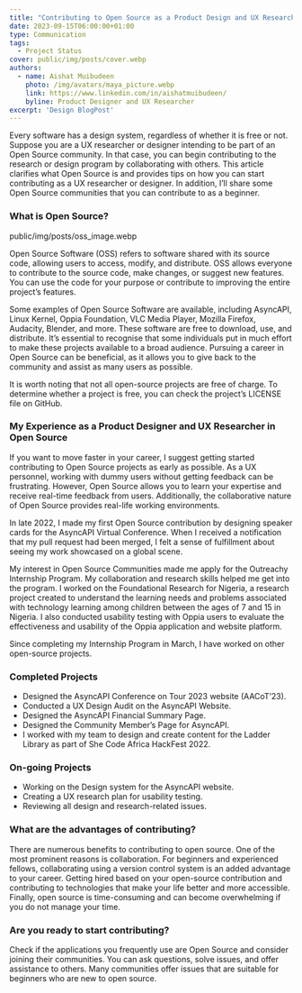 ```yaml
---
title: "Contributing to Open Source as a Product Design and UX Researcher"
date: 2023-09-15T06:00:00+01:00
type: Communication
tags:
  - Project Status
cover: public/img/posts/cover.webp
authors:
  - name: Aishat Muibudeen
    photo: /img/avatars/maya_picture.webp
    link: https://www.linkedin.com/in/aishatmuibudeen/
    byline: Product Designer and UX Researcher
excerpt: 'Design BlogPost'
---
```

Every software has a design system, regardless of whether it is free or not. Suppose you are a UX researcher or designer intending to be part of an Open Source community. In that case, you can begin contributing to the research or design program by collaborating with others. This article clarifies what Open Source is and provides tips on how you can start contributing as a UX researcher or designer. In addition, I’ll share some Open Source communities that you can contribute to as a beginner.

### What is Open Source?

public/img/posts/oss_image.webp

Open Source Software (OSS) refers to software shared with its source code, allowing users to access, modify, and distribute. OSS allows everyone to contribute to the source code, make changes, or suggest new features. You can use the code for your purpose or contribute to improving the entire project’s features.

Some examples of Open Source Software are available, including AsyncAPI, Linux Kernel, Oppia Foundation, VLC Media Player, Mozilla Firefox, Audacity, Blender, and more. These software are free to download, use, and distribute. It’s essential to recognise that some individuals put in much effort to make these projects available to a broad audience. Pursuing a career in Open Source can be beneficial, as it allows you to give back to the community and assist as many users as possible.

It is worth noting that not all open-source projects are free of charge. To determine whether a project is free, you can check the project’s LICENSE file on GitHub.

### My Experience as a Product Designer and UX Researcher in Open Source

If you want to move faster in your career, I suggest getting started contributing to Open Source projects as early as possible. As a UX personnel, working with dummy users without getting feedback can be frustrating. However, Open Source allows you to learn your expertise and receive real-time feedback from users. Additionally, the collaborative nature of Open Source provides real-life working environments.

In late 2022, I made my first Open Source contribution by designing speaker cards for the AsyncAPI Virtual Conference. When I received a notification that my pull request had been merged, I felt a sense of fulfillment about seeing my work showcased on a global scene.

My interest in Open Source Communities made me apply for the Outreachy Internship Program. My collaboration and research skills helped me get into the program. I worked on the Foundational Research for Nigeria, a research project created to understand the learning needs and problems associated with technology learning among children between the ages of 7 and 15 in Nigeria. I also conducted usability testing with Oppia users to evaluate the effectiveness and usability of the Oppia application and website platform.

Since completing my Internship Program in March, I have worked on other open-source projects.

### Completed Projects

- Designed the AsyncAPI Conference on Tour 2023 website (AACoT’23).
- Conducted a UX Design Audit on the AsyncAPI Website.
- Designed the AsyncAPI Financial Summary Page.
- Designed the Community Member’s Page for AsyncAPI.
- I worked with my team to design and create content for the Ladder Library as part of She Code Africa HackFest 2022.

### On-going Projects

- Working on the Design system for the AsyncAPI website.
- Creating a UX research plan for usability testing.
- Reviewing all design and research-related issues.

### What are the advantages of contributing?

There are numerous benefits to contributing to open source. One of the most prominent reasons is collaboration. For beginners and experienced fellows, collaborating using a version control system is an added advantage to your career. Getting hired based on your open-source contribution and contributing to technologies that make your life better and more accessible.
Finally, open source is time-consuming and can become overwhelming if you do not manage your time.

### Are you ready to start contributing?

Check if the applications you frequently use are Open Source and consider joining their communities. You can ask questions, solve issues, and offer assistance to others. Many communities offer issues that are suitable for beginners who are new to open source.




